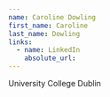 ```yaml
---
name: Caroline Dowling
first_name: Caroline
last_name: Dowling
links:
  - name: LinkedIn
    absolute_url: 
---
```

University College Dublin
